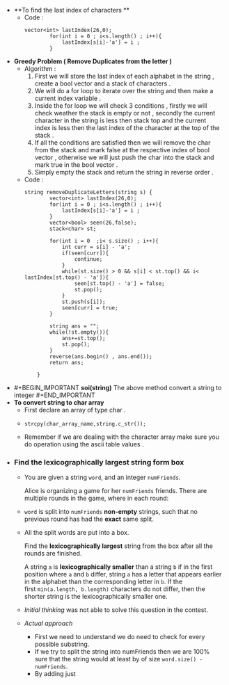 - **To find the last index of characters **
	- Code : 
	  ```
	  vector<int> lastIndex(26,0);
	          for(int i = 0 ; i<s.length() ; i++){
	              lastIndex[s[i]-'a'] = i ;
	          }
	  ```
- **Greedy Problem ( Remove Duplicates from the letter )**
	- Algorithm : 
	  1. First we will store the last index of each alphabet in the string , create a bool vector and a stack of characters . 
	  2. We will do a for loop to iterate over the string and then make a current index variable . 
	  3. Inside the for loop we will check 3 conditions , firstly we will check weather the stack is empty or not , secondly  the current character in the string is less then stack top and the current index is less then the last index of the character at the top of the stack . 
	  4. If all the conditions are satisfied then we will remove the char from the stack and mark false at the respective index of bool vector , otherwise we will just push the char into the stack and mark true in the bool vector . 
	  5. Simply empty the stack and return the string in reverse order .
	- Code : 
	  ```
	  string removeDuplicateLetters(string s) {
	          vector<int> lastIndex(26,0);
	          for(int i = 0 ; i<s.length() ; i++){
	              lastIndex[s[i]-'a'] = i ;
	          }
	          vector<bool> seen(26,false);
	          stack<char> st;
	          
	          for(int i = 0  ;i< s.size() ; i++){
	              int curr = s[i] - 'a';
	              if(seen[curr]){
	                  continue;
	              }
	              while(st.size() > 0 && s[i] < st.top() && i< lastIndex[st.top() - 'a']){
	                  seen[st.top() - 'a'] = false;
	                  st.pop();
	              }
	              st.push(s[i]);
	              seen[curr] = true;
	          }
	          
	          string ans = "";
	          while(!st.empty()){
	              ans+=st.top();
	              st.pop();
	          }
	          reverse(ans.begin() , ans.end());
	          return ans;
	          
	      }
	  ```
- #+BEGIN_IMPORTANT
  **soi(string)** 
  The above method convert a string to integer 
  #+END_IMPORTANT
- **To convert string to char array**
	- First declare an array of type char .
	- ```
	  strcpy(char_array_name,string.c_str());
	  ```
	- Remember if we are dealing with the character array make sure you do operation using the ascii table values .
- ### Find the lexicographically largest string form box
	- You are given a string `word`, and an integer `numFriends`.
	  
	  Alice is organizing a game for her `numFriends` friends. There are multiple rounds in the game, where in each round:
	- `word` is split into `numFriends` **non-empty** strings, such that no previous round has had the **exact** same split.
	- All the split words are put into a box.
	  
	  Find the **lexicographically largest** string from the box after all the rounds are finished.
	  
	  A string `a` is **lexicographically smaller** than a string `b` if in the first position where `a` and `b` differ, string `a` has a letter that appears earlier in the alphabet than the corresponding letter in `b`.
	  If the first `min(a.length, b.length)` characters do not differ, then the shorter string is the lexicographically smaller one.
	- _Initial thinking_ was not able to solve this question in the contest.
	- _Actual approach_
		- First we need to understand we do need to check for every possible substring.
		- If we try to split the string into numFriends then we are 100% sure that the string would at least by of size `word.size() - numFriends`.
		- By adding just